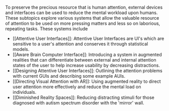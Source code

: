 To preserve the precious resource that is human attention, external devices and interfaces can be used to reduce the mental workload upon humans. These subtopics explore various systems that allow the valuable resource of attention to be used on more pressing matters and less so on laborious, repeating tasks. These systems include

- [[Attentive User Interfaces]]: Attentive User Interfaces are UI's which are sensitive to a user's attention and conserves it through statistical models.
- [[Aware Brain Computer Interface]]: Introducing a system in augmented realities that can differentiate between external and internal attention states of the user to help increase usability by decreasing distractions. 
- [[Designing Attentive User Interfaces]]: Outlining the attention problems with current GUIs and describing some example AUIs.
- [[Directing Visual Attention with AR]]: Using augmented reality to direct user attention more effectively and reduce the mental load on individuals.
- [[Diminished Reality Spaces]]: Reducing distracting stimuli for those diagnosed with autism spectrum disorder with the 'mirror' wall.
